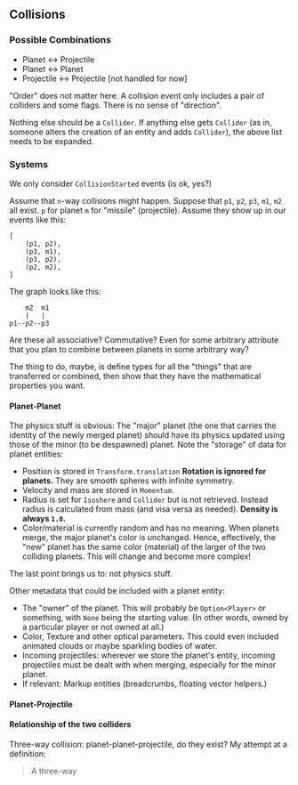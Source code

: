 
## Collisions

### Possible Combinations

* Planet <-> Projectile
* Planet <-> Planet
* Projectile <-> Projectile [not handled for now]

"Order" does not matter here. A collision event only includes a pair of colliders and some flags. There is no sense of "direction".

Nothing else should be a `Collider`. If anything else gets `Collider` (as in, someone alters the creation of an entity and adds `Collider`),
the above list needs to be expanded.

### Systems

We only consider `CollisionStarted` events (is ok, yes?)

Assume that `n`-way collisions might happen. Suppose that `p1`, `p2`, `p3`, `m1`, `m2` all exist. `p` for planet `m` for "missile" (projectile). Assume they show up in our events like this:

```
[
    (p1, p2),
	(p3, m1),
	(p3, p2),
	(p2, m2),
]
```

The graph looks like this:

```
    m2  m1
    |   |
p1--p2--p3

```

Are these all associative? Commutative? Even for some arbitrary attribute that you plan to combine between planets in some arbitrary way?

The thing to do, maybe, is define types for all the "things" that are transferred or combined, then show that they have the mathematical properties you want.

#### Planet-Planet

The physics stuff is obvious: The "major" planet (the one that carries the identity of the newly merged planet) should have its physics updated using those of the minor (to be despawned) planet. Note the "storage" of data for planet entities:

* Position is stored in `Transform.translation` **Rotation is ignored for planets.** They are smooth spheres with infinite symmetry.
* Velocity and mass are stored in `Momentum`.
* Radius is set for `Isoshere` and `Collider` but is not retrieved. Instead radius is calculated from mass (and visa versa as needed). **Density is always `1.0`.**
* Color/material is currently random and has no meaning. When planets merge, the major planet's color is unchanged. Hence, effectively, the "new" planet has the same color (material) of the larger of the two colliding planets. This will change and become more complex!

The last point brings us to: not physics stuff.

Other metadata that could be included with a planet entity:

* The "owner" of the planet. This will probably be `Option<Player>` or something, with `None` being the starting value. (In other words, owned by a particular player or not owned at all.)
* Color, Texture and other optical parameters. This could even included animated clouds or maybe sparkling bodies of water.
* Incoming projectiles: wherever we store the planet's entity, incoming projectiles must be dealt with when merging, especially for the minor planet.
* If relevant: Markup entities (breadcrumbs, floating vector helpers.)

#### Planet-Projectile

#### Relationship of the two colliders

Three-way collision: planet-planet-projectile, do they exist? My attempt at a definition:

> A three-way 